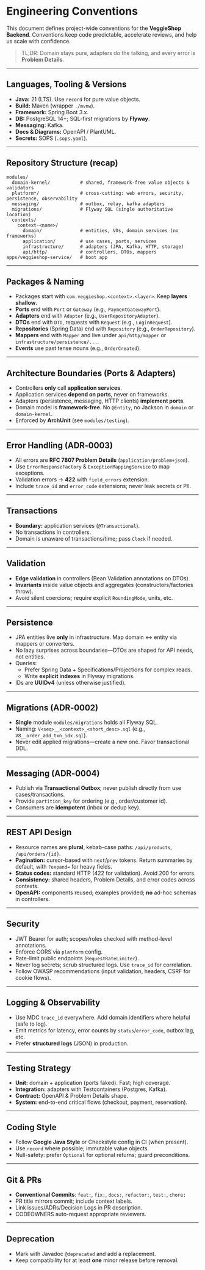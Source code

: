 # Engineering Conventions

This document defines project-wide conventions for the **VeggieShop Backend**. Conventions keep code predictable, accelerate reviews, and help us scale with confidence.

> TL;DR: Domain stays pure, adapters do the talking, and every error is **Problem Details**.

---

## Languages, Tooling & Versions
- **Java:** 21 (LTS). Use `record` for pure value objects.
- **Build:** Maven (wrapper `./mvnw`).
- **Framework:** Spring Boot 3.x.
- **DB:** PostgreSQL 14+; SQL-first migrations by **Flyway**.
- **Messaging:** Kafka.
- **Docs & Diagrams:** OpenAPI / PlantUML.
- **Secrets:** SOPS (`.sops.yaml`).

---

## Repository Structure (recap)
```
modules/
  domain-kernel/           # shared, framework-free value objects & validators
  platform*/               # cross-cutting: web errors, security, persistence, observability
  messaging/               # outbox, relay, kafka adapters
  migrations/              # Flyway SQL (single authoritative location)
  contexts/
    context-<name>/
      domain/              # entities, VOs, domain services (no frameworks)
      application/         # use cases, ports, services
      infrastructure/      # adapters (JPA, Kafka, HTTP, storage)
      api/http/            # controllers, DTOs, mappers
apps/veggieshop-service/   # boot app
```

---

## Packages & Naming
- Packages start with `com.veggieshop.<context>.<layer>`. Keep **layers shallow**.
- **Ports** end with `Port` or `Gateway` (e.g., `PaymentGatewayPort`).
- **Adapters** end with `Adapter` (e.g., `UserRepositoryAdapter`).
- **DTOs** end with `DTO`, requests with `Request` (e.g., `LoginRequest`).
- **Repositories** (Spring Data) end with `Repository` (e.g., `OrderRepository`).
- **Mappers** end with `Mapper` and live under `api/http/mapper` or `infrastructure/persistence/...`.
- **Events** use past tense nouns (e.g., `OrderCreated`).

---

## Architecture Boundaries (Ports & Adapters)
- Controllers **only** call **application services**.
- Application services **depend on ports**, never on frameworks.
- Adapters (persistence, messaging, HTTP clients) **implement ports**.
- Domain model is **framework-free**. No `@Entity`, no Jackson in `domain` or `domain-kernel`.
- Enforced by **ArchUnit** (see `modules/testing`).

---

## Error Handling (ADR‑0003)
- All errors are **RFC 7807 Problem Details** (`application/problem+json`).
- Use `ErrorResponseFactory` & `ExceptionMappingService` to map exceptions.
- Validation errors → **422** with `field_errors` extension.
- Include `trace_id` and `error_code` extensions; never leak secrets or PII.

---

## Transactions
- **Boundary:** application services (`@Transactional`).
- No transactions in controllers.
- Domain is unaware of transactions/time; pass `Clock` if needed.

---

## Validation
- **Edge validation** in controllers (Bean Validation annotations on DTOs).
- **Invariants** inside value objects and aggregates (constructors/factories throw).
- Avoid silent coercions; require explicit `RoundingMode`, units, etc.

---

## Persistence
- JPA entities live **only** in infrastructure. Map domain ↔ entity via mappers or converters.
- No lazy surprises across boundaries—DTOs are shaped for API needs, not entities.
- Queries:
  - Prefer Spring Data + Specifications/Projections for complex reads.
  - Write **explicit indexes** in Flyway migrations.
- IDs are **UUIDv4** (unless otherwise justified).

---

## Migrations (ADR‑0002)
- **Single** module `modules/migrations` holds all Flyway SQL.
- Naming: `V<seq>__<context>_<short_desc>.sql` (e.g., `V8__order_add_txn_idx.sql`).
- Never edit applied migrations—create a new one. Favor transactional DDL.

---

## Messaging (ADR‑0004)
- Publish via **Transactional Outbox**; never publish directly from use cases/transactions.
- Provide `partition_key` for ordering (e.g., order/customer id).
- Consumers are **idempotent** (inbox or dedup key).

---

## REST API Design
- Resource names are **plural**, kebab-case paths: `/api/products`, `/api/orders/{id}`.
- **Pagination:** cursor-based with `next`/`prev` tokens. Return summaries by default, with `?expand=` for heavy fields.
- **Status codes:** standard HTTP (422 for validation). Avoid 200 for errors.
- **Consistency:** shared headers, Problem Details, and error codes across contexts.
- **OpenAPI:** components reused; examples provided; **no** ad-hoc schemas in controllers.

---

## Security
- JWT Bearer for auth; scopes/roles checked with method-level annotations.
- Enforce CORS via `platform` config.
- Rate-limit public endpoints (`RequestRateLimiter`).
- Never log secrets; scrub structured logs. Use `trace_id` for correlation.
- Follow OWASP recommendations (input validation, headers, CSRF for cookie flows).

---

## Logging & Observability
- Use MDC `trace_id` everywhere. Add domain identifiers where helpful (safe to log).
- Emit metrics for latency, error counts by `status`/`error_code`, outbox lag, etc.
- Prefer **structured logs** (JSON) in production.

---

## Testing Strategy
- **Unit:** domain + application (ports faked). Fast; high coverage.
- **Integration:** adapters with Testcontainers (Postgres, Kafka).
- **Contract:** OpenAPI & Problem Details shape.
- **System:** end-to-end critical flows (checkout, payment, reservation).

---

## Coding Style
- Follow **Google Java Style** or Checkstyle config in CI (when present).
- Use `record` where possible; immutable value objects.
- Null-safety: prefer `Optional` for optional returns; guard preconditions.

---

## Git & PRs
- **Conventional Commits**: `feat:`, `fix:`, `docs:`, `refactor:`, `test:`, `chore:`
- PR title mirrors commit; include context labels.
- Link issues/ADRs/Decision Logs in PR description.
- CODEOWNERS auto-request appropriate reviewers.

---

## Deprecation
- Mark with Javadoc `@deprecated` and add a replacement.
- Keep compatibility for at least **one** minor release before removal.
